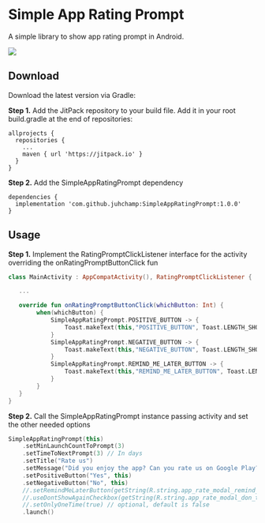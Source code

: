 # Simple App Rating Prompt
A simple library to show app rating prompt in Android.

[![](https://jitpack.io/v/juhchamp/SimpleAppRatingPrompt.svg)](https://jitpack.io/#juhchamp/SimpleAppRatingPrompt)

## Download
Download the latest version via Gradle:

**Step 1.**
Add the JitPack repository to your build file. Add it in your root build.gradle at the end of repositories:

```
allprojects {
  repositories {
    ...
    maven { url 'https://jitpack.io' }
  }
}
```

**Step 2.**
Add the SimpleAppRatingPrompt dependency

```
dependencies {
  implementation 'com.github.juhchamp:SimpleAppRatingPrompt:1.0.0'
}
```

## Usage

**Step 1.**
Implement the RatingPromptClickListener interface for the activity overriding the
onRatingPromptButtonClick fun

```kotlin
class MainActivity : AppCompatActivity(), RatingPromptClickListener {

   ...

   override fun onRatingPromptButtonClick(whichButton: Int) {
        when(whichButton) {
            SimpleAppRatingPrompt.POSITIVE_BUTTON -> {
                Toast.makeText(this,"POSITIVE_BUTTON", Toast.LENGTH_SHORT).show()
            }
            SimpleAppRatingPrompt.NEGATIVE_BUTTON -> {
                Toast.makeText(this,"NEGATIVE_BUTTON", Toast.LENGTH_SHORT).show()
            }
            SimpleAppRatingPrompt.REMIND_ME_LATER_BUTTON -> {
                Toast.makeText(this,"REMIND_ME_LATER_BUTTON", Toast.LENGTH_SHORT).show()
            }
        }
   }
}
```


**Step 2.**
Call the SimpleAppRatingPrompt instance passing activity and set the other needed options

```kotlin
SimpleAppRatingPrompt(this)
    .setMinLaunchCountToPrompt(3)
    .setTimeToNextPrompt(3) // In days
    .setTitle("Rate us")
    .setMessage("Did you enjoy the app? Can you rate us on Google Play?")
    .setPositiveButton("Yes", this)
    .setNegativeButton("No", this)
    //.setRemindMeLaterButton(getString(R.string.app_rate_modal_remind_me_later_label), this) // optional
    //.useDontShowAgainCheckbox(getString(R.string.app_rate_modal_don_t_show_again)) // optional
    //.setOnlyOneTime(true) // optional, default is false
    .launch()
```

